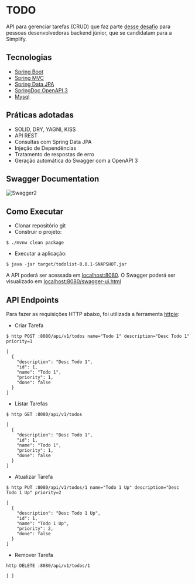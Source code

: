 <h1 align="left">
  TODO
</h1>

API para gerenciar tarefas (CRUD) que faz parte [desse desafio](https://github.com/simplify-liferay/desafio-junior-backend-simplify) para pessoas desenvolvedoras backend júnior, que se candidatam para a Simplify.

## Tecnologias
 
- [Spring Boot](https://spring.io/projects/spring-boot)
- [Spring MVC](https://docs.spring.io/spring-framework/reference/web/webmvc.html)
- [Spring Data JPA](https://spring.io/projects/spring-data-jpa)
- [SpringDoc OpenAPI 3](https://springdoc.org/v2/#spring-webflux-support)
- [Mysql](https://dev.mysql.com/downloads/)


## Práticas adotadas

- SOLID, DRY, YAGNI, KISS
- API REST
- Consultas com Spring Data JPA
- Injeção de Dependências
- Tratamento de respostas de erro
- Geração automática do Swagger com a OpenAPI 3

## Swagger Documentation

![Swagger2](https://github.com/masprog2022/gest-recursos-sqmc/assets/89852935/5efdf865-490f-48fa-bfa4-4e3f3c812779)

## Como Executar

- Clonar repositório git
- Construir o projeto:
```
$ ./mvnw clean package
```
- Executar a aplicação:
```
$ java -jar target/todolist-0.0.1-SNAPSHOT.jar
```

A API poderá ser acessada em [localhost:8080](http://localhost:8080).
O Swagger poderá ser visualizado em [localhost:8080/swagger-ui.html](http://localhost:8080/swagger-ui.html)

## API Endpoints

Para fazer as requisições HTTP abaixo, foi utilizada a ferramenta [httpie](https://httpie.io):

- Criar Tarefa 
```
$ http POST :8080/api/v1/todos name="Todo 1" description="Desc Todo 1" priority=1

[
  {
    "description": "Desc Todo 1",
    "id": 1,
    "name": "Todo 1",
    "priority": 1,
    "done": false
  }
]
```

- Listar Tarefas
```
$ http GET :8080/api/v1/todos

[
  {
    "description": "Desc Todo 1",
    "id": 1,
    "name": "Todo 1",
    "priority": 1,
    "done": false
  }
]
```

- Atualizar Tarefa
```
$ http PUT :8080/api/v1/todos/1 name="Todo 1 Up" description="Desc Todo 1 Up" priority=2

[
  {
    "description": "Desc Todo 1 Up",
    "id": 1,
    "name": "Todo 1 Up",
    "priority": 2,
    "done": false
  }
]
```

- Remover Tarefa
```
http DELETE :8080/api/v1/todos/1

[ ]

```


